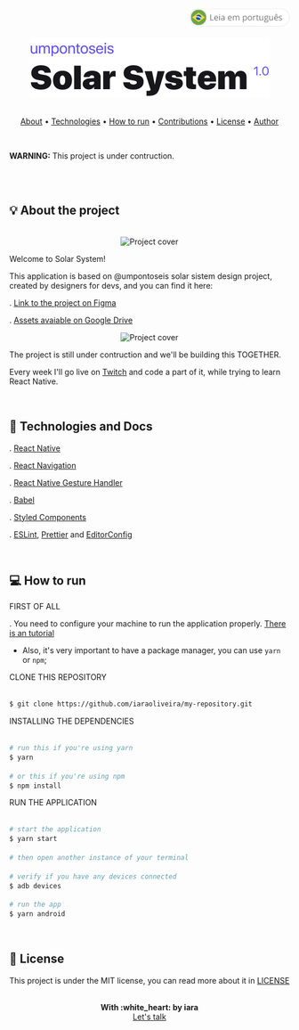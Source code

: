 <div align="right" >
   <a href="./README.pt.md">
    <img src="./.github/lg-button-pt.png" alt="pt-br" width="180px" ></img>
  </a>
</div>
<br/>

<div align="center">
  <img src="./.github/logo.png" alt="Solar System" />
</div>


<br/>
<p align="center">
 <a href="#about">About</a>  •
 <a href="#technologies">Technologies</a>  •
 <a href="#how-to-run">How to run</a>  •
 <a href="#contributions">Contributions</a>  •
 <a href="#license">License</a>  •
 <a href="#author">Author</a>
</p>


<br/>
  <p>
    <strong>WARNING:</strong> This project is under contruction.
  </p>
<br/>


<br/>
<a name="about"/>

## :bulb: About the project

<br/>

<div align="center">
  <img src="./.github/cover.png" alt="Project cover" width="750" >
</div>

Welcome to Solar System!

This application is based on @umpontoseis solar sistem design project, created by designers for devs, and you can find it here:

  . [Link to the project on Figma](https://www.figma.com/community/file/871911270417939544/Solar-System---Jonas-Milan) <br/>

  . [Assets avaiable on Google Drive](https://drive.google.com/drive/folders/1thjrYH4W0yjgkG4fM2PL0bCdTw6QhUl_?usp=sharing) <br/>


<div align="center">
  <img src="./.github/home.png" alt="Project cover" width="750" >
</div>


The project is still under contruction and we'll be building this TOGETHER.

Every week I'll go live on [Twitch](https://www.twitch.tv/whoisiara) and code a part of it, while trying to learn React Native.


<br/>
<a name="technologies"/>

## :rocket: Technologies and Docs

  . [React Native](https://reactnative.dev/) <br/>

  . [React Navigation](https://reactnavigation.org/) <br/>

  . [React Native Gesture Handler](https://docs.swmansion.com/react-native-gesture-handler/index.html) <br/>

  . [Babel](https://babeljs.io/) <br/>

  . [Styled Components](https://nodejs.org/en/) <br/>

  . [ESLint](https://eslint.org/), [Prettier](https://prettier.io/) and [EditorConfig](https://editorconfig.org/)<br/>



<br/>
<a name="how-to-run"/>

## :computer: How to run


FIRST OF ALL

. You need to configure your machine to run the application properly. [There is an tutorial](https://react-native.rocketseat.dev/) <br/>

- Also, it's very important to have a package manager, you can use `yarn` or `npm`;


CLONE THIS REPOSITORY

```sh

$ git clone https://github.com/iaraoliveira/my-repository.git

```

INSTALLING THE DEPENDENCIES

```sh

# run this if you're using yarn
$ yarn

# or this if you're using npm
$ npm install

```

RUN THE APPLICATION

```sh

# start the application
$ yarn start

# then open another instance of your terminal

# verify if you have any devices connected
$ adb devices

# run the app
$ yarn android

```



<br/>
<a name="license"/>

## :notebook_with_decorative_cover: License

This project is under the MIT license, you can read more about it in [LICENSE](./LICENSE.md)


<br/>
<a name="author"/>

<div align='center'>
  <strong>With :white_heart: by iara</strong>
  <br/>
  <a href="https://www.linkedin.com/in/iara/">Let's talk</a>
</div>
